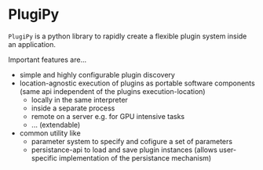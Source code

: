 # PlugiPy
`PlugiPy` is a python library to rapidly create a flexible plugin system inside an application. 

Important features are...
- simple and highly configurable plugin discovery
- location-agnostic execution of plugins as portable software components (same api independent of the plugins execution-location)
    - locally in the same interpreter
    - inside a separate process
    - remote on a server e.g. for GPU intensive tasks
    - ... (extendable)
- common utility like
    - parameter system to specify and cofigure a set of parameters
    - persistance-api to load and save plugin instances (allows user-specific implementation of the persistance mechanism)